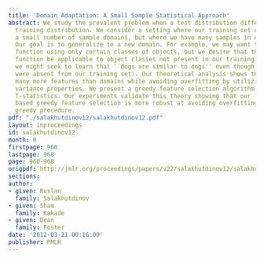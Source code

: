 ```yaml
---
title: 'Domain Adaptation: A Small Sample Statistical Approach'
abstract: We study the prevalent problem when a test distribution differs from the
  training distribution. We consider a setting where our training set consists of
  a small number of sample domains, but where we have many samples in each domain.
  Our goal is to generalize to a new domain. For example, we may want to learn a similarity
  function using only certain classes of objects, but we desire that this similarity
  function be applicable to object classes not present in our training sample (e.g.
  we might seek to learn that ``dogs are similar to dogs'' even though images of dogs
  were absent from our training set). Our theoretical analysis shows that we can select
  many more features than domains while avoiding overfitting by utilizing data-dependent
  variance properties. We present a greedy feature selection algorithm based on using
  T-statistics. Our experiments validate this theory showing that our T-statistic
  based greedy feature selection is more robust at avoiding overfitting than the classical
  greedy procedure.
pdf: "./salakhutdinov12/salakhutdinov12.pdf"
layout: inproceedings
id: salakhutdinov12
month: 0
firstpage: 960
lastpage: 968
page: 960-968
origpdf: http://jmlr.org/proceedings/papers/v22/salakhutdinov12/salakhutdinov12.pdf
sections: 
author:
- given: Ruslan
  family: Salakhutdinov
- given: Sham
  family: Kakade
- given: Dean
  family: Foster
date: '2012-03-21 00:16:00'
publisher: PMLR
---
```

